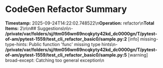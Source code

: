 # CodeGen Refactor Summary

**Timestamp:** 2025-09-24T14:22:02.748522\n**Operation:** refactor\n**Total Items:** 2\n\n## Suggestions\n\n- **/private/var/folders/sj/ttm056wn69ncqkyty42kd_dc0000gn/T/pytest-of-am/pytest-1559/test_cli_refactor_basic0/sample.py:2** [info] missing-type-hints: Public function 'func' missing type hints\n- **/private/var/folders/sj/ttm056wn69ncqkyty42kd_dc0000gn/T/pytest-of-am/pytest-1559/test_cli_refactor_basic0/sample.py:5** [warning] broad-except: Catching too general exception\n
